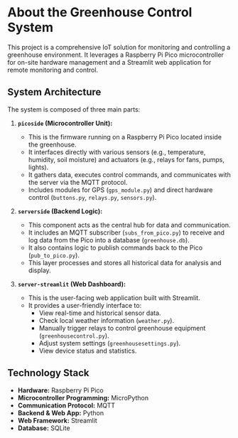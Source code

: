 # About the Greenhouse Control System

This project is a comprehensive IoT solution for monitoring and controlling a greenhouse environment. It leverages a Raspberry Pi Pico microcontroller for on-site hardware management and a Streamlit web application for remote monitoring and control.

## System Architecture

The system is composed of three main parts:

1.  **`picoside` (Microcontroller Unit):**
    *   This is the firmware running on a Raspberry Pi Pico located inside the greenhouse.
    *   It interfaces directly with various sensors (e.g., temperature, humidity, soil moisture) and actuators (e.g., relays for fans, pumps, lights).
    *   It gathers data, executes control commands, and communicates with the server via the MQTT protocol.
    *   Includes modules for GPS (`gps_module.py`) and direct hardware control (`buttons.py`, `relays.py`, `sensors.py`).

2.  **`serverside` (Backend Logic):**
    *   This component acts as the central hub for data and communication.
    *   It includes an MQTT subscriber (`subs_from_pico.py`) to receive and log data from the Pico into a database (`greenhouse.db`).
    *   It also contains logic to publish commands back to the Pico (`pub_to_pico.py`).
    *   This layer processes and stores all historical data for analysis and display.

3.  **`server-streamlit` (Web Dashboard):**
    *   This is the user-facing web application built with Streamlit.
    *   It provides a user-friendly interface to:
        *   View real-time and historical sensor data.
        *   Check local weather information (`weather.py`).
        *   Manually trigger relays to control greenhouse equipment (`greenhousecontrol.py`).
        *   Adjust system settings (`greenhousesettings.py`).
        *   View device status and statistics.

## Technology Stack

*   **Hardware:** Raspberry Pi Pico
*   **Microcontroller Programming:** MicroPython
*   **Communication Protocol:** MQTT
*   **Backend & Web App:** Python
*   **Web Framework:** Streamlit
*   **Database:** SQLite
